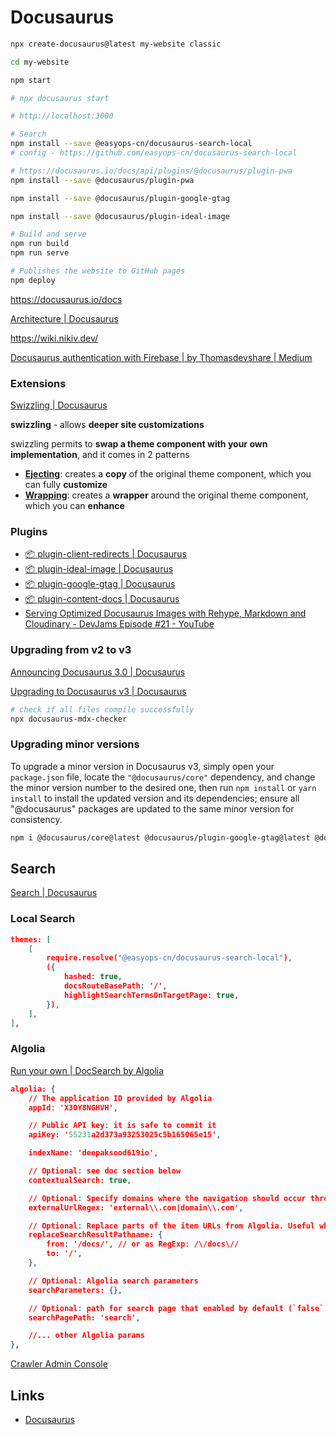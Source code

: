 # Docusaurus

```bash
npx create-docusaurus@latest my-website classic

cd my-website

npm start

# npx docusaurus start

# http://localhost:3000

# Search
npm install --save @easyops-cn/docusaurus-search-local
# config - https://github.com/easyops-cn/docusaurus-search-local

# https://docusaurus.io/docs/api/plugins/@docusaurus/plugin-pwa
npm install --save @docusaurus/plugin-pwa

npm install --save @docusaurus/plugin-google-gtag

npm install --save @docusaurus/plugin-ideal-image

# Build and serve
npm run build
npm run serve

# Publishes the website to GitHub pages
npm deploy
```

https://docusaurus.io/docs

[Architecture | Docusaurus](https://docusaurus.io/docs/next/advanced/architecture)

https://wiki.nikiv.dev/

[Docusaurus authentication with Firebase | by Thomasdevshare | Medium](https://medium.com/@thomasdevshare/docusaurus-authentication-with-firebase-c824da24bc51)

### Extensions

[Swizzling | Docusaurus](https://docusaurus.io/docs/swizzling)

**swizzling** - allows **deeper site customizations**

swizzling permits to **swap a theme component with your own implementation**, and it comes in 2 patterns

- [**Ejecting**](https://docusaurus.io/docs/swizzling#ejecting): creates a **copy** of the original theme component, which you can fully **customize**
- [**Wrapping**](https://docusaurus.io/docs/swizzling#wrapping): creates a **wrapper** around the original theme component, which you can **enhance**

### Plugins

- [📦 plugin-client-redirects | Docusaurus](https://docusaurus.io/docs/api/plugins/@docusaurus/plugin-client-redirects)
- [📦 plugin-ideal-image | Docusaurus](https://docusaurus.io/docs/api/plugins/@docusaurus/plugin-ideal-image)
- [📦 plugin-google-gtag | Docusaurus](https://docusaurus.io/docs/api/plugins/@docusaurus/plugin-google-gtag)
- [📦 plugin-content-docs | Docusaurus](https://docusaurus.io/docs/api/plugins/@docusaurus/plugin-content-docs)
- [Serving Optimized Docusaurus Images with Rehype, Markdown and Cloudinary - DevJams Episode #21 - YouTube](https://www.youtube.com/watch?v=9oBWMDK0Av4)

### Upgrading from v2 to v3

[Announcing Docusaurus 3.0 | Docusaurus](https://docusaurus.io/blog/releases/3.0)

[Upgrading to Docusaurus v3 | Docusaurus](https://docusaurus.io/docs/migration/v3)

```bash
# check if all files compile successfully
npx docusaurus-mdx-checker
```

### Upgrading minor versions

To upgrade a minor version in Docusaurus v3, simply open your `package.json` file, locate the `"@docusaurus/core"` dependency, and change the minor version number to the desired one, then run `npm install` or `yarn install` to install the updated version and its dependencies; ensure all "@docusaurus" packages are updated to the same minor version for consistency. 

```bash
npm i @docusaurus/core@latest @docusaurus/plugin-google-gtag@latest @docusaurus/plugin-ideal-image@latest @docusaurus/plugin-pwa@latest @docusaurus/preset-classic@latest @docusaurus/module-type-aliases@latest @docusaurus/types@latest
```

## Search

[Search | Docusaurus](https://docusaurus.io/docs/search)

### Local Search

```json
themes: [
    [
        require.resolve("@easyops-cn/docusaurus-search-local"),
        ({
            hashed: true,
            docsRouteBasePath: '/',
            highlightSearchTermsOnTargetPage: true,
        }),
    ],
],
```

### Algolia

[Run your own | DocSearch by Algolia](https://docsearch.algolia.com/docs/legacy/run-your-own/)

```json
algolia: {
    // The application ID provided by Algolia
    appId: 'X3OY8NGHVH',

    // Public API key: it is safe to commit it
    apiKey: '55231a2d373a93253025c5b165065e15',

    indexName: 'deepaksood619io',

    // Optional: see doc section below
    contextualSearch: true,

    // Optional: Specify domains where the navigation should occur through window.location instead on history.push. Useful when our Algolia config crawls multiple documentation sites and we want to navigate with window.location.href to them.
    externalUrlRegex: 'external\\.com|domain\\.com',

    // Optional: Replace parts of the item URLs from Algolia. Useful when using the same search index for multiple deployments using a different baseUrl. You can use regexp or string in the `from` param. For example: localhost:3000 vs myCompany.com/docs
    replaceSearchResultPathname: {
        from: '/docs/', // or as RegExp: /\/docs\//
        to: '/',
    },

    // Optional: Algolia search parameters
    searchParameters: {},

    // Optional: path for search page that enabled by default (`false` to disable it)
    searchPagePath: 'search',

    //... other Algolia params
},
```

[Crawler Admin Console](https://crawler.algolia.com/)

## Links

- [Docusaurus](https://docusaurus.io/docs/blog)
